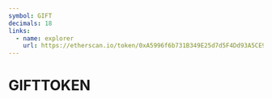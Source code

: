 ```yaml
---
symbol: GIFT
decimals: 18
links:
  - name: explorer
    url: https://etherscan.io/token/0xA5996f6b731B349E25d7d5F4Dd93A5CE9947841F
---
```


# GIFTTOKEN
